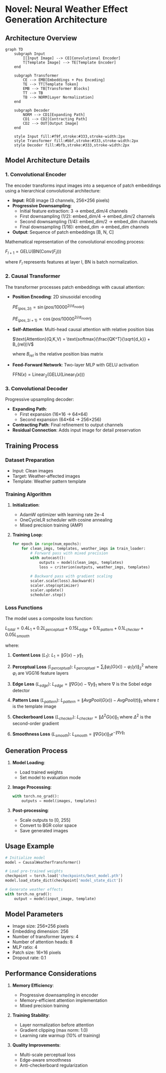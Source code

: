 # Novel: Neural Weather Effect Generation Architecture

## Architecture Overview

```mermaid
graph TD
    subgraph Input
        I[Input Image] --> CE[Convolutional Encoder]
        T[Template Image] --> TE[Template Encoder]
    end
    
    subgraph Transformer
        CE --> EMB[Embeddings + Pos Encoding]
        TE --> TT[Template Token]
        EMB --> TB[Transformer Blocks]
        TT --> TB
        TB --> NORM[Layer Normalization]
    end
    
    subgraph Decoder
        NORM --> CD1[Expanding Path]
        CD1 --> CD2[Contracting Path]
        CD2 --> OUT[Output Image]
    end

    style Input fill:#f9f,stroke:#333,stroke-width:2px
    style Transformer fill:#bbf,stroke:#333,stroke-width:2px
    style Decoder fill:#bfb,stroke:#333,stroke-width:2px
```

## Model Architecture Details

### 1. Convolutional Encoder

The encoder transforms input images into a sequence of patch embeddings using a hierarchical convolutional architecture:

- **Input**: RGB image (3 channels, 256×256 pixels)
- **Progressive Downsampling**:
  - Initial feature extraction: 3 → embed_dim/4 channels
  - First downsampling (1/2): embed_dim/4 → embed_dim/2 channels
  - Second downsampling (1/4): embed_dim/2 → embed_dim channels
  - Final downsampling (1/16): embed_dim → embed_dim channels
- **Output**: Sequence of patch embeddings [B, N, C]

Mathematical representation of the convolutional encoding process:

$F_{l+1} = \text{GELU}(\text{BN}(\text{Conv}(F_l)))$

where $F_l$ represents features at layer l, BN is batch normalization.

### 2. Causal Transformer

The transformer processes patch embeddings with causal attention:

- **Position Encoding**: 2D sinusoidal encoding
  
  $PE_{(pos,2i)} = \sin(pos/10000^{2i/d_{model}})$
  
  $PE_{(pos,2i+1)} = \cos(pos/10000^{2i/d_{model}})$

- **Self-Attention**: Multi-head causal attention with relative position bias

  $\text{Attention}(Q,K,V) = \text{softmax}(\frac{QK^T}{\sqrt{d_k}} + B_{rel})V$

  where $B_{rel}$ is the relative position bias matrix

- **Feed-Forward Network**: Two-layer MLP with GELU activation

  $\text{FFN}(x) = \text{Linear}_2(\text{GELU}(\text{Linear}_1(x)))$

### 3. Convolutional Decoder

Progressive upsampling decoder:

- **Expanding Path**: 
  - First expansion (16×16 → 64×64)
  - Second expansion (64×64 → 256×256)
- **Contracting Path**: Final refinement to output channels
- **Residual Connection**: Adds input image for detail preservation

## Training Process

### Dataset Preparation
- Input: Clean images
- Target: Weather-affected images
- Template: Weather pattern template

### Training Algorithm

1. **Initialization**:
   - AdamW optimizer with learning rate 2e-4
   - OneCycleLR scheduler with cosine annealing
   - Mixed precision training (AMP)

2. **Training Loop**:
   ```python
   for epoch in range(num_epochs):
       for clean_imgs, templates, weather_imgs in train_loader:
           # Forward pass with mixed precision
           with autocast():
               outputs = model(clean_imgs, templates)
               loss = criterion(outputs, weather_imgs, templates)
           
           # Backward pass with gradient scaling
           scaler.scale(loss).backward()
           scaler.step(optimizer)
           scaler.update()
           scheduler.step()
   ```

### Loss Functions

The model uses a composite loss function:

$L_{total} = 0.4L_{1} + 0.2L_{perceptual} + 0.15L_{edge} + 0.1L_{pattern} + 0.1L_{checker} + 0.05L_{smooth}$

where:

1. **Content Loss** ($L_1$):
   $L_1 = \|G(x) - y\|_1$

2. **Perceptual Loss** ($L_{perceptual}$):
   $L_{perceptual} = \sum_i \|φ_i(G(x)) - φ_i(y)\|_2^2$
   where $φ_i$ are VGG16 feature layers

3. **Edge Loss** ($L_{edge}$):
   $L_{edge} = \|∇G(x) - ∇y\|_1$
   where $∇$ is the Sobel edge detector

4. **Pattern Loss** ($L_{pattern}$):
   $L_{pattern} = \|AvgPool(G(x)) - AvgPool(t)\|_1$
   where $t$ is the template image

5. **Checkerboard Loss** ($L_{checker}$):
   $L_{checker} = \|\Delta^2G(x)\|_1$
   where $\Delta^2$ is the second-order gradient

6. **Smoothness Loss** ($L_{smooth}$):
   $L_{smooth} = \|\nabla G(x)\|_1 e^{-\|\nabla y\|_1}$

## Generation Process

1. **Model Loading**:
   - Load trained weights
   - Set model to evaluation mode

2. **Image Processing**:
   ```python
   with torch.no_grad():
       outputs = model(images, templates)
   ```

3. **Post-processing**:
   - Scale outputs to [0, 255]
   - Convert to BGR color space
   - Save generated images

## Usage Example

```python
# Initialize model
model = CausalWeatherTransformer()

# Load pre-trained weights
checkpoint = torch.load('checkpoints/best_model.pth')
model.load_state_dict(checkpoint['model_state_dict'])

# Generate weather effects
with torch.no_grad():
    output = model(input_image, template)
```

## Model Parameters

- Image size: 256×256 pixels
- Embedding dimension: 256
- Number of transformer layers: 4
- Number of attention heads: 8
- MLP ratio: 4
- Patch size: 16×16 pixels
- Dropout rate: 0.1

## Performance Considerations

1. **Memory Efficiency**:
   - Progressive downsampling in encoder
   - Memory-efficient attention implementation
   - Mixed precision training

2. **Training Stability**:
   - Layer normalization before attention
   - Gradient clipping (max norm: 1.0)
   - Learning rate warmup (10% of training)

3. **Quality Improvements**:
   - Multi-scale perceptual loss
   - Edge-aware smoothness
   - Anti-checkerboard regularization
